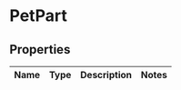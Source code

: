 # PetPart

## Properties
Name | Type | Description | Notes
------------ | ------------- | ------------- | -------------
